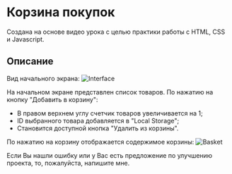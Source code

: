 # Корзина покупок
Создана на основе видео урока с целью практики работы c HTML, CSS и Javascript. 

## Описание
Вид начального экрана:
![Interface](https://github.com/DenisShilyaev/Shopping_basket/raw/master/source/Interface.PNG)

На начальном экране представлен список товаров. 
По нажатию на кнопку "Добавить в корзину":
* В правом верхнем углу счетчик товаров увеличивается на 1;
* ID выбранного товара добавляется в "Local Storage";
* Становится доступной кнопка "Удалить из корзины".

По нажатию на корзину отображается содержимое корзины:
![Basket](https://github.com/DenisShilyaev/Shopping_basket/raw/master/source/Basket.PNG)

Если Вы нашли ошибку или у Вас есть предложение по улучшению проекта, то, пожалуйста, напишите мне.